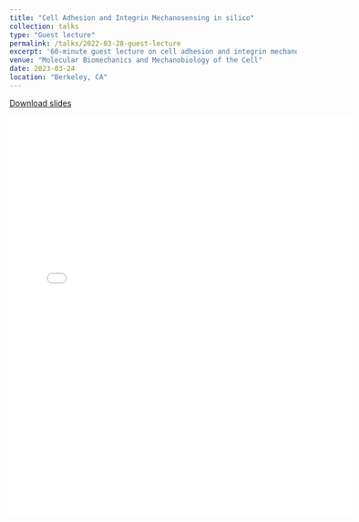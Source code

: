 ```yaml
---
title: "Cell Adhesion and Integrin Mechanosensing in silico"
collection: talks
type: "Guest lecture"
permalink: /talks/2022-03-28-guest-lecture
excerpt: '60-minute guest lecture on cell adhesion and integrin mechanosensing modeling.'
venue: "Molecular Biomechanics and Mechanobiology of the Cell"
date: 2023-03-24
location: "Berkeley, CA"
---
```


<p><a href="{{ dredremontes.github.io }}/files/integrin_mechanosensing_lecture.pdf">Download slides</a></p>

<embed src="{{ dredremontes.github.io }}/files/integrin_mechanosensing_lecture.pdf" width="600" height="700" type='application/pdf'>